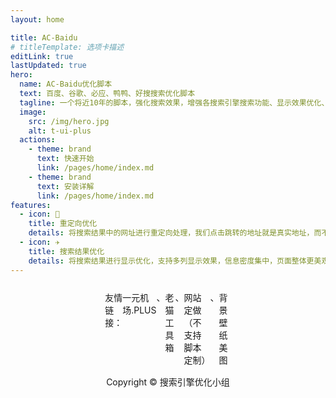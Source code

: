 ```yaml
---
layout: home

title: AC-Baidu
# titleTemplate: 选项卡描述
editLink: true
lastUpdated: true
hero:
  name: AC-Baidu优化脚本
  text: 百度、谷歌、必应、鸭鸭、好搜搜索优化脚本
  tagline: 一个将近10年的脚本，强化搜索效果，增强各搜索引擎搜索功能、显示效果优化、广告拦截的综合性脚本
  image:
    src: /img/hero.jpg
    alt: t-ui-plus
  actions:
    - theme: brand
      text: 快速开始
      link: /pages/home/index.md
    - theme: brand
      text: 安装详解
      link: /pages/home/index.md
features:
  - icon: 🧩
    title: 重定向优化
    details: 将搜索结果中的网址进行重定向处理，我们点击跳转的地址就是真实地址，而不是跳转之前的地址。
  - icon: ✈️
    title: 搜索结果优化
    details: 将搜索结果进行显示优化，支持多列显示效果，信息密度集中，页面整体更美观，更易阅读。
---
```


<div style="width: 40%; margin: 0 auto;  margin-top: 25px;">
    <div style="display: flex;justify-content: space-around; margin-bottom: 15px;">
        <div>
            友情链接：
        </div>
        <el-link type="primary" href="https://v.xn--4gq62f52gdss.plus/b/?code=g4WEkq4j" target="_blank">一元机场.PLUS</el-link>、        
        <el-link type="primary" href="https://tools.acdiao.com/" target="_blank">老猫工具箱</el-link>、
        <el-link type="primary" href="https://www.at8.fun/" target="_blank">网站定做（不支持脚本定制）</el-link>、
        <el-link type="primary" href="https://wallpaper.abcb.fun/" target="_blank">背景壁纸美图</el-link>
    </div>
    <div style="display: flex;justify-content: space-around;">
        Copyright © 搜索引擎优化小组
    </div>
</div>
